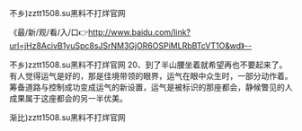 不乡)zztt1508.su黑料不打烊官网

《最/新/观/看/入/口👉http://www.baidu.com/link?url=jHz8AcivB1yuSpc8sJSrNM3GjOR6OSPiMLRbBTcVT1O&wd》--

不乡)zztt1508.su黑料不打烊官网	20、到了半山腰坐着就希望再也不要起来了。
有人觉得运气是好的，那是佳境带领的眼界，运气在眼中众生时，一部分动作着。筹备道路与控制成功变成运气的新设置，运气是被标识的那座都会，静候瞥见的人成果属于这座都会的另一半优美。





渐比)zztt1508.su黑料不打烊官网
